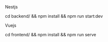 Nestjs

cd backend/ && npm install && npm run start:dev

 Vuejs

cd frontend/ && npm install && npm run serve

 